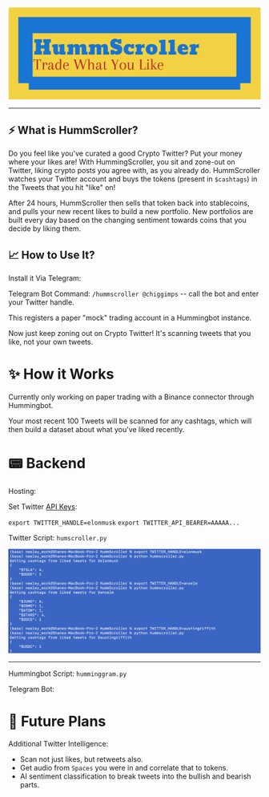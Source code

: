 ![](img/flc_design2022040817792.png)

---

## ⚡ What is HummScroller?

Do you feel like you've curated a good Crypto Twitter? Put your money where your likes are! With HummingScroller, you sit and zone-out on Twitter, liking crypto posts you agree with, as you already do. HummScroller watches your Twitter account and buys the tokens (present in `$cashtags`) in the Tweets that you hit "like" on!

After 24 hours, HummScroller then sells that token back into stablecoins, and pulls your new recent likes to build a new portfolio. New portfolios are built every day based on the changing sentiment towards coins that you decide by liking them.

## 📈 How to Use It?

Install it Via Telegram: <tbd>

Telegram Bot Command: `/hummscroller @chiggimps` -- call the bot and enter your Twitter handle.

This registers a paper "mock" trading account in a Hummingbot instance.

Now just keep zoning out on Crypto Twitter! It's scanning tweets that you like, not your own tweets.

# ✨ How it Works

Currently only working on paper trading with a Binance connector through Hummingbot.

Your most recent 100 Tweets will be scanned for any cashtags, which will then build a dataset about what you've liked recently.

# 📟 Backend

Hosting: <tbd>

Set Twitter [API Keys](https://developer.twitter.com/en/portal/projects-and-apps):

`export TWITTER_HANDLE=elonmusk`
`export TWITTER_API_BEARER=AAAAA...`

Twitter Script: `humscroller.py`

![](img/musk_anselm_griffith.png)

---

Hummingbot Script: `humminggram.py`

Telegram Bot: <tbd>

# 📡 Future Plans

Additional Twitter Intelligence:

- Scan not just likes, but retweets also.
- Get audio from `Spaces` you were in and correlate that to tokens.
- AI sentiment classification to break tweets into the bullish and bearish parts.
